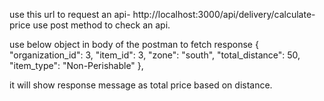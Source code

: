 use this url to request an api- http://localhost:3000/api/delivery/calculate-price
use post method to check an api.


use below object in body of the postman to fetch response 
{
  "organization_id": 3,
  "item_id": 3,
  "zone": "south",
  "total_distance": 50,
  "item_type": "Non-Perishable"
},


it will show response message as total price based on distance.

